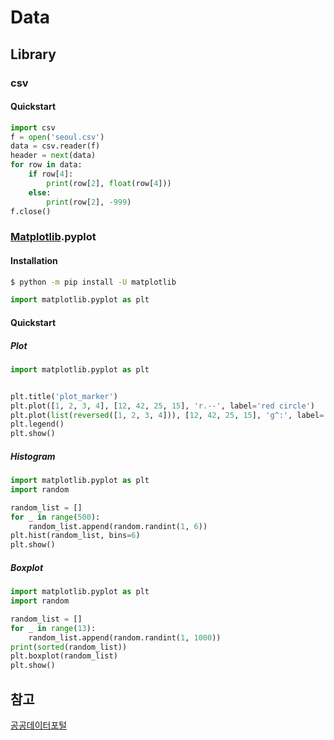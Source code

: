 # Data

## Library

### csv

#### Quickstart

```python
import csv
f = open('seoul.csv')
data = csv.reader(f)
header = next(data)
for row in data:
    if row[4]:
        print(row[2], float(row[4]))
    else:
        print(row[2], -999)
f.close()
```



### [Matplotlib](https://matplotlib.org/).pyplot

#### Installation

```bash
$ python -m pip install -U matplotlib
```

```python
import matplotlib.pyplot as plt
```



#### Quickstart

##### Plot

```python
import matplotlib.pyplot as plt


plt.title('plot_marker')
plt.plot([1, 2, 3, 4], [12, 42, 25, 15], 'r.--', label='red circle')
plt.plot(list(reversed([1, 2, 3, 4])), [12, 42, 25, 15], 'g^:', label='green triangle')
plt.legend()
plt.show()
```

##### Histogram

```python
import matplotlib.pyplot as plt
import random

random_list = []
for _ in range(500):
    random_list.append(random.randint(1, 6))
plt.hist(random_list, bins=6)
plt.show()
```

##### Boxplot

```python
import matplotlib.pyplot as plt
import random

random_list = []
for _ in range(13):
    random_list.append(random.randint(1, 1000))
print(sorted(random_list))
plt.boxplot(random_list)
plt.show()
```



## 참고

[공공데이터포털](https://www.data.go.kr/)

